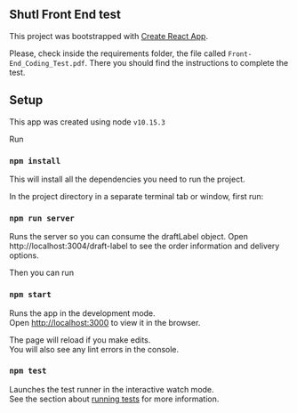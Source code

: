 ## Shutl Front End test

This project was bootstrapped with [Create React App](https://github.com/facebook/create-react-app).

Please, check inside the requirements folder, the file called ```Front-End_Coding_Test.pdf```. There you should find the instructions to complete the test.

## Setup

This app was created using node ```v10.15.3```

Run
### `npm install`
This will install all the dependencies you need to run the project.


In the project directory in a separate terminal tab or window, first run:
### `npm run server`
Runs the server so you can consume the draftLabel object. Open http://localhost:3004/draft-label to see the order information and delivery options.


Then you can run
### `npm start`
Runs the app in the development mode.<br>
Open [http://localhost:3000](http://localhost:3000) to view it in the browser.

The page will reload if you make edits.<br>
You will also see any lint errors in the console.

### `npm test`

Launches the test runner in the interactive watch mode.<br>
See the section about [running tests](https://facebook.github.io/create-react-app/docs/running-tests) for more information.